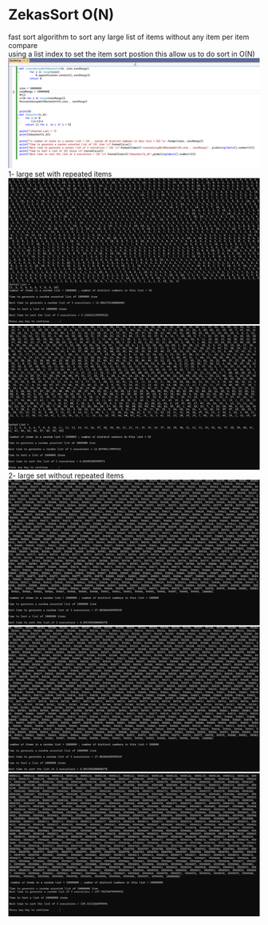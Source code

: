 # ZekasSort O(N)
fast sort algorithm to sort any large list of items without any item per item compare  
using a list index to set the item sort postion this allow us to do sort in O(N)
<img src="ZekasSort/Screenshot 2024-08-09 145210.png" />
1- large set with repeated items 
<img src="ZekasSort/Screenshot 2024-08-09 143906.png"/>
<img src="ZekasSort/Screenshot 2024-08-09 144016.png"/>
2- large set without repeated items
<img src="ZekasSort/Screenshot 2024-08-09 144141.png"/>
<img src="ZekasSort/Screenshot 2024-08-09 144141.png"/>
<img src="ZekasSort/Screenshot 2024-08-09 145111.png"/>


